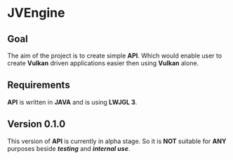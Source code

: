 # JVEngine
<h2>Goal</h2>
<p>The aim of the project is to create simple <b>API</b>. Which would enable user to create <b>Vulkan</b> driven applications easier then using <b>Vulkan</b> alone.</p>
<h2>Requirements</h2>
<p><b>API</b> is written in <b>JAVA</b> and is using <b>LWJGL 3</b>.</p>
<h2>Version 0.1.0</h2>
<p>This version of <b>API</b>  is currently in alpha stage. So it is <b>NOT</b> suitable for <b>ANY</b> purposes beside <i><b>testing</b></i> and <b><i>internal use</i></b>.</p>
